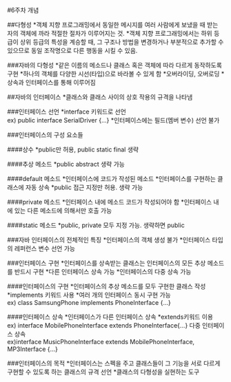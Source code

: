 #6주차 개념

##다형성
*객체 지향 프로그래밍에서 동일한 메시지를 여러 사람에게 보냈을 때 받는 자의 객체에 까라 적절한 절차가 이루어지는 것.
*객체 지향 프로그래밍에서는 하위 등급이 상위 등급의 특성을 계승할 때, 그 구조나 방법을 변경하거나 부분적으로 추가할 수 있으므로 동일 조작명으로 다른 행동을 시킬 수 있음.

###자바의 다형성
*같은 이름의 메소드나 클래스 혹은 객체에 따라 다르게 동작하도록 구현
*하나의 객체를 다양한 시선(타입)으로 바라볼 수 있게 함
*오버라이딩, 오버로딩
*상속과 인터페이스를 통해 이루어짐

##자바의 인터페이스
*클래스와 클래스 사이의 상호 작용의 규격을 나타냄

###인터페이스 선언
*interface 키워드로 선언<br>
ex) public interface SerialDriver {...}
*인터페이스에는 필드(멤버 변수) 선언 불가

###인터페이스의 구성 요소들 

####상수
*public만 허용, public static final 생략

####추상 메소드
*public abstract 생략 가능

####default 메소드
*인터페이스에 코드가 작성된 메소드
*인터페이스를 구현하는 클래스에 자동 상속
*public 접근 지정만 허용. 생략 가능

####private 메소드
*인터페이스 내에 메소드 코드가 작성되어야 함
*인터페이스 내에 있는 다른 메소드에 의해서만 호출 가능

####static 메소드
*public, private 모두 지정 가능. 생략하면 public

###자바 인터페이스의 전체적인 특징
*인터페이스의 객체 생성 불가
*인터페이스 타입의 레퍼런스 변수 선언 가능

###인터페이스 구현
*인터페이스를 상속받는 클래스는 인터페이스의 모든 추상 메소드를 반드시 구현
*다른 인터페이스 상속 가능
*인터페이스의 다중 상속 가능

####인터페이스의 구현
*인터페이스의 추상 메소드를 모두 구현한 클래스 작성
*implements 키워드 사용
*여러 개의 인터페이스 동시 구현 가능<br>
ex) class SamsungPhone implements PhoneInterface {...}

####인터페이스 상속
*인터페이스가 다른 인터페이스 상속
*extends키워드 이용<br>
ex) interface MobilePhoneInterface extends PhoneInterface{...}
다중 인터페이스 상속<br>
ex)interface MusicPhoneInterface extends MobilePhoneInterface, MP3Interface {...}

###인터페이스의 목적
*인터페이스는 스펙을 주고 클래스들이 그 기능을 서로 다르게 구현할 수 있도록 하는 클래스의 규격 선언
*클래스의 다형성을 실현하는 도구
